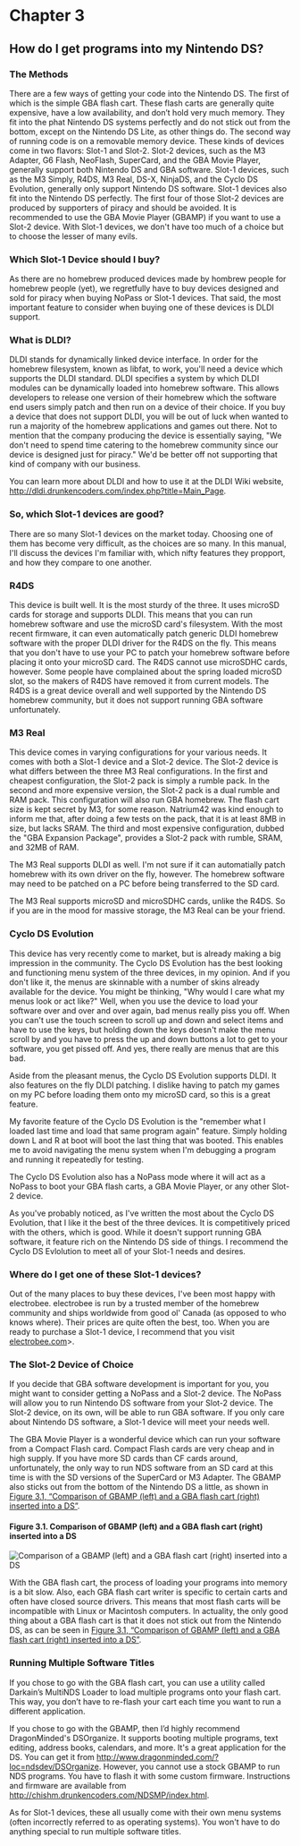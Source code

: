 # Chapter 3
## How do I get programs into my Nintendo DS?

### The Methods

There are a few ways of getting your code into the Nintendo DS. The first of
which is the simple GBA flash cart. These flash carts are generally quite
expensive, have a low availability, and don’t hold very much memory. They fit
into the phat Nintendo DS systems perfectly and do not stick out from the
bottom, except on the Nintendo DS Lite, as other things do. The second way of
running code is on a removable memory device. These kinds of devices come in
two flavors: Slot-1 and Slot-2. Slot-2 devices, such as the M3 Adapter, G6
Flash, NeoFlash, SuperCard, and the GBA Movie Player, generally support both
Nintendo DS and GBA software. Slot-1 devices, such as the M3 Simply, R4DS, M3
Real, DS-X, NinjaDS, and the Cyclo DS Evolution, generally only support
Nintendo DS software. Slot-1 devices also fit into the Nintendo DS perfectly.
The first four of those Slot-2 devices are produced by supporters of piracy and
should be avoided. It is recommended to use the GBA Movie Player (GBAMP) if you
want to use a Slot-2 device. With Slot-1 devices, we don't have too much of a
choice but to choose the lesser of many evils.

### Which Slot-1 Device should I buy?

As there are no homebrew produced devices made by hombrew people for homebrew
people (yet), we regretfully have to buy devices designed and sold for piracy
when buying NoPass or Slot-1 devices. That said, the most important feature to
consider when buying one of these devices is DLDI support.

### What is DLDI?

DLDI stands for dynamically linked device interface. In order for the homebrew
filesystem, known as libfat, to work, you'll need a device which supports the
DLDI standard. DLDI specifies a system by which DLDI modules can be dynamically
loaded into homebrew software. This allows developers to release one version of
their homebrew which the software end users simply patch and then run on a
device of their choice. If you buy a device that does not support DLDI, you
will be out of luck when wanted to run a majority of the homebrew applications
and games out there. Not to mention that the company producing the device is
essentially saying, "We don't need to spend time catering to the homebrew
community since our device is designed just for piracy." We'd be better off not
supporting that kind of company with our business.

You can learn more about DLDI and how to use it at the DLDI Wiki website,
<http://dldi.drunkencoders.com/index.php?title=Main_Page>.

### So, which Slot-1 devices are good?

There are so many Slot-1 devices on the market today. Choosing one of them has
become very difficult, as the choices are so many. In this manual, I'll discuss
the devices I'm familiar with, which nifty features they propport, and how they
compare to one another.

### R4DS

This device is built well. It is the most sturdy of the three. It uses microSD
cards for storage and supports DLDI. This means that you can run homebrew
software and use the microSD card's filesystem. With the most recent firmware,
it can even automatically patch generic DLDI homebrew software with the proper
DLDI driver for the R4DS on the fly. This means that you don't have to use your
PC to patch your homebrew software before placing it onto your microSD card.
The R4DS cannot use microSDHC cards, however. Some people have complained about
the spring loaded microSD slot, so the makers of R4DS have removed it from
current models. The R4DS is a great device overall and well supported by the
Nintendo DS homebrew community, but it does not support running GBA software
unfortunately.

### M3 Real

This device comes in varying configurations for your various needs. It comes
with both a Slot-1 device and a Slot-2 device. The Slot-2 device is what
differs between the three M3 Real configurations. In the first and cheapest
configuration, the Slot-2 pack is simply a rumble pack. In the second and more
expensive version, the Slot-2 pack is a dual rumble and RAM pack. This
configuration will also run GBA homebrew. The flash cart size is kept secret by
M3, for some reason. Natrium42 was kind enough to inform me that, after doing a
few tests on the pack, that it is at least 8MB in size, but lacks SRAM. The
third and most expensive configuration, dubbed the "GBA Expansion Package",
provides a Slot-2 pack with rumble, SRAM, and 32MB of RAM. <!-- XXX verify this
information with Natrium42 -->

The M3 Real supports DLDI as well. I'm not sure if it can automatially patch
homebrew with its own driver on the fly, however. The homebrew software may
need to be patched on a PC before being transferred to the SD card.

The M3 Real supports microSD and microSDHC cards, unlike the R4DS. So if you
are in the mood for massive storage, the M3 Real can be your friend.

### Cyclo DS Evolution

This device has very recently come to market, but is already making a big
impression in the community. The Cyclo DS Evolution has the best looking and
functioning menu system of the three devices, in my opinion. And if you don't
like it, the menus are skinnable with a number of skins already available for
the device. You might be thinking, "Why would I care what my menus look or act
like?" Well, when you use the device to load your software over and over and
over again, bad menus really piss you off. When you can't use the touch screen
to scroll up and down and select items and have to use the keys, but holding
down the keys doesn't make the menu scroll by and you have to press the up and
down buttons a lot to get to your software, you get pissed off. And yes, there
really are menus that are this bad.

Aside from the pleasant menus, the Cyclo DS Evolution supports DLDI. It also
features on the fly DLDI patching. I dislike having to patch my games on my PC
before loading them onto my microSD card, so this is a great feature.

My favorite feature of the Cyclo DS Evolution is the "remember what I loaded
last time and load that same program again" feature. Simply holding down L and
R at boot will boot the last thing that was booted. This enables me to avoid
navigating the menu system when I'm debugging a program and running it
repeatedly for testing.

The Cyclo DS Evolution also has a NoPass mode where it will act as a NoPass to
boot your GBA flash carts, a GBA Movie Player, or any other Slot-2 device.

As you've probably noticed, as I've written the most about the Cyclo DS
Evolution, that I like it the best of the three devices. It is competitively
priced with the others, which is good. While it doesn't support running GBA
software, it feature rich on the Nintendo DS side of things. I recommend the
Cyclo DS Evlolution to meet all of your Slot-1 needs and desires.

### Where do I get one of these Slot-1 devices?</title>

Out of the many places to buy these devices, I've been most happy with
electrobee. electrobee is run by a trusted member of the homebrew community and
ships worldwide from good ol' Canada (as opposed to who knows where). Their
prices are quite often the best, too. When you are ready to purchase a Slot-1
device, I recommend that you visit
[electrobee.com](http://electrobee.com/index.php?ref=16)>.

### The Slot-2 Device of Choice

If you decide that GBA software development is important for you, you might
want to consider getting a NoPass and a Slot-2 device. The NoPass will allow
you to run Nintendo DS software from your Slot-2 device. The Slot-2 device, on
its own, will be able to run GBA software. If you only care about Nintendo DS
software, a Slot-1 device will meet your needs well.

The GBA Movie Player is a wonderful device which can run your software from a
Compact Flash card. Compact Flash cards are very cheap and in high supply. If
you have more SD cards than CF cards around, unfortunately, the only way to run
NDS software from an SD card at this time is with the SD versions of the
SuperCard or M3 Adapter. The GBAMP also sticks out from the bottom of the
Nintendo DS a little, as shown in [Figure 3.1, “Comparison of GBAMP (left) and
a GBA flash cart (right) inserted into a DS”](#gbamp_vs_gba_flash_cart).


<a name="gbamp_vs_gba_flash_cart"></a>

#### Figure 3.1. Comparison of GBAMP (left) and a GBA flash cart (right) inserted into a DS

![Comparison of a GBAMP (left) and a GBA flash cart (right) inserted into a
DS](./images/comparison_insertion.png)

With the GBA flash cart, the process of loading your programs into memory is a
bit slow. Also, each GBA flash cart writer is specific to certain carts and
often have closed source drivers. This means that most flash carts will be
incompatible with Linux or Macintosh computers. In actuality, the only good
thing about a GBA flash cart is that it does not stick out from the Nintendo
DS, as can be seen in [Figure 3.1, “Comparison of GBAMP (left) and a GBA flash
cart (right) inserted into a DS”](#gbamp_vs_gba_flash_cart).


### Running Multiple Software Titles

If you chose to go with the GBA flash cart, you can use a utility called
Darkain’s MultiNDS Loader to load multiple programs onto your flash cart. This
way, you don’t have to re-flash your cart each time you want to run a different
application.

If you chose to go with the GBAMP, then I’d highly recommend DragonMinded's
DSOrganize. It supports booting multiple programs, text editing, address books,
calendars, and more. It's a great application for the DS. You can get it from
<http://www.dragonminded.com/?loc=ndsdev/DSOrganize>. However, you cannot use a
stock GBAMP to run NDS programs. You have to flash it with some custom
firmware. Instructions and firmware are available from
<http://chishm.drunkencoders.com/NDSMP/index.html>.

As for Slot-1 devices, these all usually come with their own menu systems
(often incorrectly referred to as operating systems). You won't have to do
anything special to run multiple software titles.
